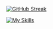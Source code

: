 <a href="https://https://github.com/KhajiitLikeToSneak"><img src="https://github-readme-streak-stats-vert-seven.vercel.app?user=khajiitliketosneak&theme=dark&hide_border=true&date_format=%5BY%20%5DM%20j&card_width=900&card_height=200" alt="GitHub Streak" /></a>

[![My Skills](https://skillicons.dev/icons?i=blender,docker,dotnet,github,java,mysql,netlify,php,postgres,postman,py,react,rider,unity,unreal,vercel&perline=16)](https://skillicons.dev)
<!--
**KhajiitLikeToSneak/KhajiitLikeToSneak** is a ✨ _special_ ✨ repository because its `README.md` (this file) appears on your GitHub profile.

Here are some ideas to get you started:

- 🔭 I’m currently working on ...
- 🌱 I’m currently learning ...
- 👯 I’m looking to collaborate on ...
- 🤔 I’m looking for help with ...
- 💬 Ask me about ...
- 📫 How to reach me: ...
- 😄 Pronouns: ...
- ⚡ Fun fact: ...
-->
